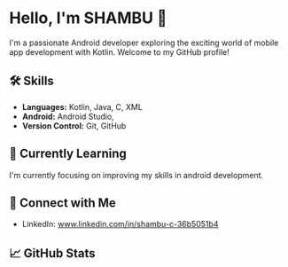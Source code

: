 # Hello, I'm SHAMBU 👋

I'm a passionate Android developer exploring the exciting world of mobile app development with Kotlin. Welcome to my GitHub profile!

## 🛠️ Skills

- **Languages:** Kotlin, Java, C, XML
- **Android:** Android Studio, 
- **Version Control:** Git, GitHub

## 🌱 Currently Learning

I'm currently focusing on improving my skills in android development.

## 🤝 Connect with Me

- LinkedIn: www.linkedin.com/in/shambu-c-36b5051b4 

## 📈 GitHub Stats


